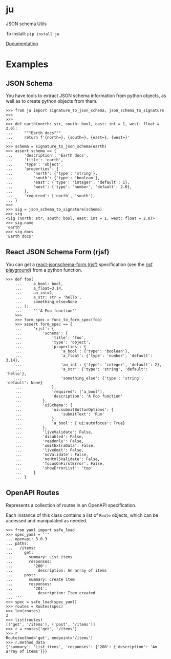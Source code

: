 # ju

JSON schema Utils

To install:	```pip install ju```

[Documentation](https://i2mint.github.io/ju/)


# Examples

## JSON Schema

You have tools to extract JSON schema information from python objects, as well as 
to create python objects from them.


    >>> from ju import signature_to_json_schema, json_schema_to_signature
    >>>
    >>>
    >>> def earth(north: str, south: bool, east: int = 1, west: float = 2.0):
    ...     """Earth docs"""
    ...     return f'{north=}, {south=}, {east=}, {west=}'
    ...
    >>> schema = signature_to_json_schema(earth)
    >>> assert schema == {
    ...     'description': 'Earth docs',
    ...     'title': 'earth',
    ...     'type': 'object',
    ...     'properties': {
    ...         'north': {'type': 'string'},
    ...         'south': {'type': 'boolean'},
    ...         'east': {'type': 'integer', 'default': 1},
    ...         'west': {'type': 'number', 'default': 2.0},
    ...     },
    ...     'required': ['north', 'south'],
    ... }
    >>>
    >>> sig = json_schema_to_signature(schema)
    >>> sig
    <Sig (north: str, south: bool, east: int = 1, west: float = 2.0)>
    >>> sig.name
    'earth'
    >>> sig.docs
    'Earth docs'


## React JSON Schema Form (rjsf)

You can get a [react-jsonschema-form (rjsf)](https://github.com/rjsf-team/react-jsonschema-form)
specification 
(see the [rjsf playground](https://rjsf-team.github.io/react-jsonschema-form/))
from a python function.


    >>> def foo(
        ...     a_bool: bool,
        ...     a_float=3.14,
        ...     an_int=2,
        ...     a_str: str = 'hello',
        ...     something_else=None
        ... ):
        ...     '''A Foo function'''
        >>>
        >>> form_spec = func_to_form_spec(foo)
        >>> assert form_spec == {
        ...     'rjsf': {
        ...         'schema': {
        ...             'title': 'foo',
        ...             'type': 'object',
        ...             'properties': {
        ...                 'a_bool': {'type': 'boolean'},
        ...                 'a_float': {'type': 'number', 'default': 3.14},
        ...                 'an_int': {'type': 'integer', 'default': 2},
        ...                 'a_str': {'type': 'string', 'default': 'hello'},
        ...                 'something_else': {'type': 'string', 'default': None}
        ...             },
        ...             'required': ['a_bool'],
        ...             'description': 'A Foo function'
        ...         },
        ...         'uiSchema': {
        ...             'ui:submitButtonOptions': {
        ...                 'submitText': 'Run'
        ...             },
        ...             'a_bool': {'ui:autofocus': True}
        ...         },
        ...         'liveValidate': False,
        ...         'disabled': False,
        ...         'readonly': False,
        ...         'omitExtraData': False,
        ...         'liveOmit': False,
        ...         'noValidate': False,
        ...         'noHtml5Validate': False,
        ...         'focusOnFirstError': False,
        ...         'showErrorList': 'top'
        ...     }
        ... }
        

## OpenAPI Routes

Represents a collection of routes in an OpenAPI specification.

Each instance of this class contains a list of `Route` objects, which can be accessed and manipulated as needed.


    >>> from yaml import safe_load
    >>> spec_yaml = '''
    ... openapi: 3.0.3
    ... paths:
    ...   /items:
    ...     get:
    ...       summary: List items
    ...       responses:
    ...         '200':
    ...           description: An array of items
    ...     post:
    ...       summary: Create item
    ...       responses:
    ...         '201':
    ...           description: Item created
    ... '''
    >>> spec = safe_load(spec_yaml)
    >>> routes = Routes(spec)
    >>> len(routes)
    2
    >>> list(routes)
    [('get', '/items'), ('post', '/items')]
    >>> r = routes['get', '/items']
    >>> r
    Route(method='get', endpoint='/items')
    >>> r.method_data
    {'summary': 'List items', 'responses': {'200': {'description': 'An array of items'}}}

